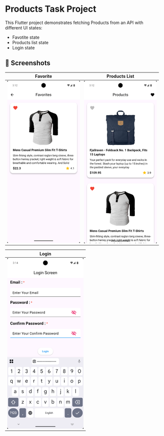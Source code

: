 # Products Task Project

This Flutter project demonstrates fetching Products from an API with different UI states:
- Favotite state
- Products list state
- Login state

## 📸 Screenshots

| Favorite | Products List |
|---------|------------|
| <img src="assets/screenshots/favorite.png" width="250"> | <img src="assets/screenshots/products.png" width="250"> |

| Login |
|---------|
| <img src="assets/screenshots/login.png" width="250"> 
